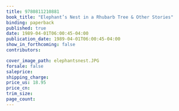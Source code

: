 ```yaml
---
title: 9780811210881
book_title: "Elephant’s Nest in a Rhubarb Tree & Other Stories"
binding: paperback
published: true
date: 1989-04-01T06:00:45-04:00
publication_date: 1989-04-01T06:00:45-04:00
show_in_forthcoming: false
contributors:

cover_image_path: elephantsnest.JPG
forsale: false
saleprice:
shipping_charge:
price_us: 18.95
price_cn:
trim_size:
page_count:
---
```


